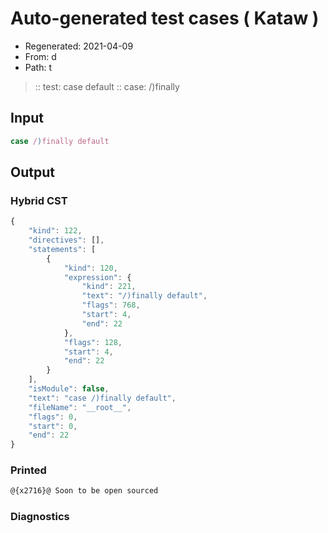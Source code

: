# Auto-generated test cases ( Kataw )
- Regenerated: 2021-04-09
- From: d
- Path: t
> :: test: case default
> :: case: /)finally
## Input

`````js
case /)finally default
`````

## Output

### Hybrid CST

```javascript
{
    "kind": 122,
    "directives": [],
    "statements": [
        {
            "kind": 120,
            "expression": {
                "kind": 221,
                "text": "/)finally default",
                "flags": 768,
                "start": 4,
                "end": 22
            },
            "flags": 128,
            "start": 4,
            "end": 22
        }
    ],
    "isModule": false,
    "text": "case /)finally default",
    "fileName": "__root__",
    "flags": 0,
    "start": 0,
    "end": 22
}
```

### Printed

```javascript
@{x2716}@ Soon to be open sourced
```

### Diagnostics

```javascript

```

